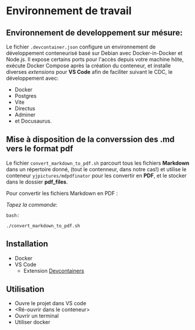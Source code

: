 # Environnement de travail

## Environnement de developpement sur mésure:

Le fichier `.devcontainer.json` configure un environnement de développement conteneurisé basé sur Debian avec Docker-in-Docker et Node.js. 
Il expose certains ports pour l'accès depuis votre machine hôte, exécute Docker Compose après la création du conteneur, 
et installe diverses *extensions* pour **VS Code** afin de faciliter suivant le CDC, le développement avec: 
* Docker 
* Postgres 
* Vite 
* Directus
* Adminer
* et Docusaurus.

## Mise à disposition de la converssion des  .md vers le format pdf

Le fichier `convert_markdown_to_pdf.sh` parcourt tous les fichiers **Markdown** dans un répertoire donné,
(tout le contenneur, dans notre cas!) et utilise le conteneur `yjpictures/mdpdfinator` pour les convertir en **PDF**, 
et le stocker dans le dossier **pdf_files**.

Pour convertir les fichiers Markdown en PDF :

*Tapez la commande*: 

    bash:

    ./convert_markdown_to_pdf.sh

## Installation

* Docker
* VS Code
  - Extension [Devcontainers](https://marketplace.visualstudio.com/items?itemName=ms-vscode-remote.remote-containers)

## Utilisation

- Ouvre le projet dans VS code
- <Ré-ouvrir dans le conteneur>
- Ouvrir un terminal
- Utiliser docker

